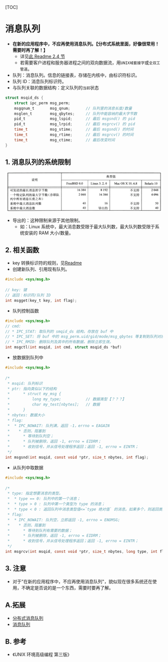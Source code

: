 [TOC]

# 消息队列
* **在新的应用程序中，不应再使用消息队列。【分布式系统里面，好像很常用！需要时再了解！】**
    * 详见[此 Readme 2.4 节](../Readme.md)
    * 若需要客户进程和服务器进程之间的双向数据流，用`UNIX域套接字`或`全双工管道`。
* 队列：消息队列。信息的链接表，存储在内核中，由标识符标识。
* 队列 ID：消息队列标识符。
* 与队列关联的数据结构：定义队列的`当前`状态
```c
struct msqid_ds {
    struct ipc_perm msg_perm;
    msgqnum_t       msg_qnum;       // 队列里的消息长度/数量
    msglen_t        msg_qbytes;     // 队列中能容纳的最大字节数
    pid_t           msg_lspid;      // 最后 msgsnd() 的 pid
    pid_t           msg_lrpid;      // 最后 msgrcv() 的 pid
    time_t          msg_stime;      // 最后 msgsnd() 的时间
    time_t          msg_rtime;      // 最后 msgrcv() 的时间
    time_t          msg_ctime;      // 最后改变时间
}
```

## 1. 消息队列的系统限制
![消息队列的系统限制](./msg_queue_system_limit.png)
* 导出的：这种限制来源于其他限制。
    * 如：Linux 系统中，最大消息数受限于最大队列数，最大队列数受限于系统安装的 RAM 大小/数量。
    
## 2. 相关函数
* key 转换标识符的规则，见[Readme](../Readme.md)
* 创建新队列、引用现有队列。
```c
#include <sys/msg.h>

// key: 键
// 返回：标识符/队列 ID
int msgget(key_t key, int flag);
```

* 队列控制函数
```c
#include <sys/msg.h>
// cmd:
// * IPC_STAT: 取队列的 smqid_ds 结构，存放在 buf 中
// * IPC_SET: 将 buf 中的 msg_perm.uid/gid/mode/msg_qbytes 等复制到队列对应的 msqid_ds 结构中。
// * IPC_RMID: 删除队列及其中的所有数据，删除立即生效。
int msgctl(int msqid, int cmd, struct msqid_ds *buf)
```

* 放数据到队列中
```c
#include <sys/msg.h>

/*
 * msqid: 队列标识
 * ptr: 指向类似以下的结构
 *      * struct my_msg {
 *          long my_type;           // 数据类型【？？？】
 *          char my_test[nbytes];   // 数据
 *      }
 * nbytes: 数据大小
 * flag:
 *  * IPC_NOWAIT: 队列满，返回 -1，errno = EAGAIN
 *    * 否则，阻塞到
 *      * 等待到队列空；
 *      * 队列被删除，返回 -1, errno = EIDRM；
 *      * 收到信号，并从信号处理程序返回；返回 -1, errno = EINTR；
 */
int msgsnd(int msqid, const void *ptr, size_t nbytes, int flag);
```

* 从队列中取数据
```c
#include <sys/msg.h>

/*
 * type: 指定想要消息的类型。
 *  * type == 0: 队列中的第一个消息；
 *  * type > 0 : 队列中第一个类型为 type 的消息；
 *  * type < 0 : 返回队列中消息类型值<=`type 绝对值` 的消息。如果多个，则返回类型值最小的 [第一个] 消息。
 * flag:
 *  * IPC_NOWAIT: 队列空，立即返回 -1, errno = ENOMSG;
 *    * 否则，阻塞到
 *      * 等待到队列有需要的数据；
 *      * 队列被删除，返回 -1, errno = EIDRM；
 *      * 收到信号，并从信号处理程序返回；返回 -1, errno = EINTR；
 */
int msgrcv(int msqid, const void *ptr, size_t nbytes, long type, int flag);
```

## 3. 注意
* 对于"在新的应用程序中，不应再使用消息队列"，貌似现在很多系统还在使用，不确定是否说的是一个东西，需要时要再了解。

## A.拓展
* [分布式消息队列](http://www.cnblogs.com/itfly8/p/5155983.html)
* [消息队列](http://www.cnblogs.com/itfly8/p/5156155.html)

## B. 参考
* 《UNIX 环境高级编程 第三版》
